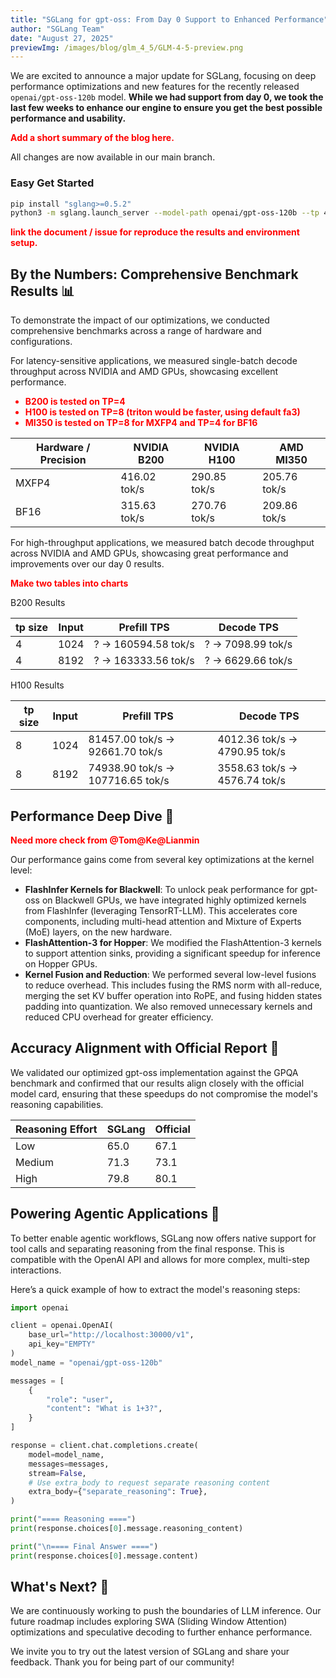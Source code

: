 ```yaml
---
title: "SGLang for gpt-oss: From Day 0 Support to Enhanced Performance"
author: "SGLang Team"
date: "August 27, 2025"
previewImg: /images/blog/glm_4_5/GLM-4-5-preview.png
---
```


We are excited to announce a major update for SGLang, focusing on deep performance optimizations and new features for the recently released `openai/gpt-oss-120b` model. **While we had support from day 0, we took the last few weeks to enhance our engine to ensure you get the best possible performance and usability.**

<div style="color: red; font-weight: bold;">
Add a short summary of the blog here.
</div>

All changes are now available in our main branch.

### Easy Get Started

```bash
pip install "sglang>=0.5.2"
python3 -m sglang.launch_server --model-path openai/gpt-oss-120b --tp 4
```

<div style="color: red; font-weight: bold;">
link the document / issue for reproduce the results and environment setup.
</div>

## By the Numbers: Comprehensive Benchmark Results 📊

To demonstrate the impact of our optimizations, we conducted comprehensive benchmarks across a range of hardware and configurations.

For latency-sensitive applications, we measured single-batch decode throughput across NVIDIA and AMD GPUs, showcasing excellent performance.

<div style="color: red; font-weight: bold;">
<ul>
<li>B200 is tested on TP=4</li>
<li>H100 is tested on TP=8 (triton would be faster, using default fa3)</li>
<li>MI350 is tested on TP=8 for MXFP4 and TP=4 for BF16</li>
</ul>
</div>

| Hardware / Precision | NVIDIA B200  | NVIDIA H100  | AMD MI350    |
| -------------------- | ------------ | ------------ | ------------ |
| MXFP4                | 416.02 tok/s | 290.85 tok/s | 205.76 tok/s |
| BF16                 | 315.63 tok/s | 270.76 tok/s | 209.86 tok/s |

For high-throughput applications, we measured batch decode throughput across NVIDIA and AMD GPUs, showcasing great performance and improvements over our day 0 results.

<div style="color: red; font-weight: bold;">
Make two tables into charts
</div>

B200 Results

| tp size | Input | Prefill TPS          | Decode TPS         |
| ------- | ----- | -------------------- | ------------------ |
| 4       | 1024  | ? -> 160594.58 tok/s | ? -> 7098.99 tok/s |
| 4       | 8192  | ? -> 163333.56 tok/s | ? -> 6629.66 tok/s |

H100 Results

| tp size | Input | Prefill TPS                       | Decode TPS                     |
| ------- | ----- | --------------------------------- | ------------------------------ |
| 8       | 1024  | 81457.00 tok/s -> 92661.70 tok/s  | 4012.36 tok/s -> 4790.95 tok/s |
| 8       | 8192  | 74938.90 tok/s -> 107716.65 tok/s | 3558.63 tok/s -> 4576.74 tok/s |


## Performance Deep Dive 🚀 

<div style="color: red; font-weight: bold;">
Need more check from @Tom@Ke@Lianmin
</div>

Our performance gains come from several key optimizations at the kernel level:
- **FlashInfer Kernels for Blackwell**: To unlock peak performance for gpt-oss on Blackwell GPUs, we have integrated highly optimized kernels from FlashInfer (leveraging TensorRT-LLM). This accelerates core components, including multi-head attention and Mixture of Experts (MoE) layers, on the new hardware.
- **FlashAttention-3 for Hopper**: We modified the FlashAttention-3 kernels to support attention sinks, providing a significant speedup for inference on Hopper GPUs.
- **Kernel Fusion and Reduction**: We performed several low-level fusions to reduce overhead. This includes fusing the RMS norm with all-reduce, merging the set KV buffer operation into RoPE, and fusing hidden states padding into quantization. We also removed unnecessary kernels and reduced CPU overhead for greater efficiency.

## Accuracy Alignment with Official Report 🎯

We validated our optimized gpt-oss implementation against the GPQA benchmark and confirmed that our results align closely with the official model card, ensuring that these speedups do not compromise the model's reasoning capabilities.

| Reasoning Effort | SGLang | Official |
| ---------------- | ------ | -------- |
| Low              | 65.0   | 67.1     |
| Medium           | 71.3   | 73.1     |
| High             | 79.8   | 80.1     |

## Powering Agentic Applications 🤖

To better enable agentic workflows, SGLang now offers native support for tool calls and separating reasoning from the final response. This is compatible with the OpenAI API and allows for more complex, multi-step interactions.

Here’s a quick example of how to extract the model's reasoning steps:

```python
import openai

client = openai.OpenAI(
    base_url="http://localhost:30000/v1",
    api_key="EMPTY"
)
model_name = "openai/gpt-oss-120b"

messages = [
    {
        "role": "user",
        "content": "What is 1+3?",
    }
]

response = client.chat.completions.create(
    model=model_name,
    messages=messages,
    stream=False,
    # Use extra_body to request separate reasoning content
    extra_body={"separate_reasoning": True},
)

print("==== Reasoning ====")
print(response.choices[0].message.reasoning_content)

print("\n==== Final Answer ====")
print(response.choices[0].message.content)
```

## What's Next? 🔮

We are continuously working to push the boundaries of LLM inference. Our future roadmap includes exploring SWA (Sliding Window Attention) optimizations and speculative decoding to further enhance performance.

We invite you to try out the latest version of SGLang and share your feedback. Thank you for being part of our community!